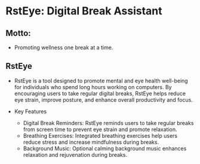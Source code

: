 # RstEye: Digital Break Assistant

## Motto:

  - Promoting wellness one break at a time.

## RstEye

   - RstEye is a tool designed to promote mental and eye health well-being for individuals who spend long hours working on computers. By encouraging users to take regular digital breaks, RstEye helps reduce eye strain, improve posture, and enhance overall productivity and focus.

   - Key Features

      - Digital Break Reminders: RstEye reminds users to take regular breaks from screen time to prevent eye strain and promote relaxation.
      - Breathing Exercises: Integrated breathing exercises help users reduce stress and increase mindfulness during breaks.
      - Background Music: Optional calming background music enhances relaxation and rejuvenation during breaks.